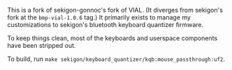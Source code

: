 This is a fork of sekigon-gonnoc's fork of VIAL. 
(It diverges from sekigon's fork at the `bmp-vial-1.0.6` tag.)
It primarily exists to manage my customizations to sekigon's bluetooth keyboard quantizer firmware.

To keep things clean, most of the keyboards and userspace components have been stripped out.

To build, run `make sekigon/keyboard_quantizer/kqb:mouse_passthrough:uf2`.
